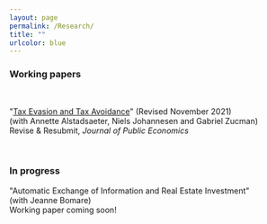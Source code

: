 ```yaml
---
layout: page
permalink: /Research/
title: ""
urlcolor: blue
---
```


### Working papers

&nbsp;  
  
"[Tax Evasion and Tax Avoidance](/publications/AJLZ2021(4).pdf)" (Revised November 2021) \
(with Annette Alstadsaeter, Niels Johannesen and Gabriel Zucman) \
Revise & Resubmit, *Journal of Public Economics*

&nbsp;  
  
### In progress
"Automatic Exchange of Information and Real Estate Investment" \
(with Jeanne Bomare)\
Working paper coming soon!

